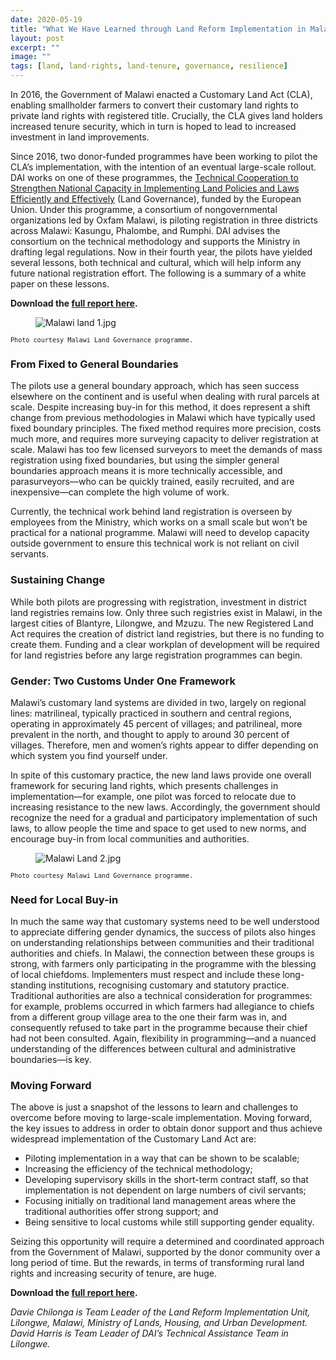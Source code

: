 ```yaml
---
date: 2020-05-19
title: "What We Have Learned through Land Reform Implementation in Malawi"
layout: post
excerpt: ""
image: ""
tags: [land, land-rights, land-tenure, governance, resilience]
---
```

<p>In 2016, the Government of Malawi enacted a Customary Land Act (CLA), enabling smallholder farmers to convert their customary land rights to private land rights with registered title. Crucially, the CLA gives land holders increased tenure security, which in turn is hoped to lead to increased investment in land improvements.</p><p>Since 2016, two donor-funded programmes have been working to pilot the CLA’s implementation, with the intention of an eventual large-scale rollout. DAI works on one of these programmes, the <a href="https://www.dai.com/our-work/projects/malawi-technical-cooperation-to-strengthen-national-capacity-in-implementing-land-policies-and-laws-efficiently-and-effectively-land-governance">Technical Cooperation to Strengthen National Capacity in Implementing Land Policies and Laws Efficiently and Effectively</a> (Land Governance), funded by the European Union. Under this programme, a consortium of nongovernmental organizations led by Oxfam Malawi, is piloting registration in three districts across Malawi: Kasungu, Phalombe, and Rumphi. DAI advises the consortium on the technical methodology and supports the Ministry in drafting legal regulations. Now in their fourth year, the pilots have yielded several lessons, both technical and cultural, which will help inform any future national registration effort. The following is a summary of a white paper on these lessons.</p><p><strong>Download the <a href="https://pubs.ghost.io/uploads/Malawi%20Land%20Opportuntities%20%20Challenges%202020%20full%20ver2.pdf">full report here</a>.</strong></p><figure class="kg-card kg-image-card"><img src="https://pubs.ghost.io/uploads/Malawi%20land%201.jpg" class="kg-image" alt="Malawi land 1.jpg" loading="lazy"></figure><p><code><code>Photo courtesy Malawi Land Governance programme.</code></code></p><h3 id="from-fixed-to-general-boundaries">From Fixed to General Boundaries</h3><p>The pilots use a general boundary approach, which has seen success elsewhere on the continent and is useful when dealing with rural parcels at scale. Despite increasing buy-in for this method, it does represent a shift change from previous methodologies in Malawi which have typically used fixed boundary principles. The fixed method requires more precision, costs much more, and requires more surveying capacity to deliver registration at scale. Malawi has too few licensed surveyors to meet the demands of mass registration using fixed boundaries, but using the simpler general boundaries approach means it is more technically accessible, and parasurveyors—who can be quickly trained, easily recruited, and are inexpensive—can complete the high volume of work.</p><p>Currently, the technical work behind land registration is overseen by employees from the Ministry, which works on a small scale but won’t be practical for a national programme. Malawi will need to develop capacity outside government to ensure this technical work is not reliant on civil servants.</p><h3 id="sustaining-change">Sustaining Change</h3><p>While both pilots are progressing with registration, investment in district land registries remains low. Only three such registries exist in Malawi, in the largest cities of Blantyre, Lilongwe, and Mzuzu. The new Registered Land Act requires the creation of district land registries, but there is no funding to create them. Funding and a clear workplan of development will be required for land registries before any large registration programmes can begin.</p><h3 id="gender-two-customs-under-one-framework">Gender: Two Customs Under One Framework</h3><p>Malawi’s customary land systems are divided in two, largely on regional lines: matrilineal, typically practiced in southern and central regions, operating in approximately 45 percent of villages; and patrilineal, more prevalent in the north, and thought to apply to around 30 percent of villages. Therefore, men and women’s rights appear to differ depending on which system you find yourself under.</p><p>In spite of this customary practice, the new land laws provide one overall framework for securing land rights, which presents challenges in implementation—for example, one pilot was forced to relocate due to increasing resistance to the new laws. Accordingly, the government should recognize the need for a gradual and participatory implementation of such laws, to allow people the time and space to get used to new norms, and encourage buy-in from local communities and authorities.</p><figure class="kg-card kg-image-card"><img src="https://pubs.ghost.io/uploads/Malawi%20Land%202.jpg" class="kg-image" alt="Malawi Land 2.jpg" loading="lazy"></figure><p><code><code>Photo courtesy Malawi Land Governance programme.</code></code></p><h3 id="need-for-local-buy-in">Need for Local Buy-in</h3><p>In much the same way that customary systems need to be well understood to appreciate differing gender dynamics, the success of pilots also hinges on understanding relationships between communities and their traditional authorities and chiefs. In Malawi, the connection between these groups is strong, with farmers only participating in the programme with the blessing of local chiefdoms. Implementers must respect and include these long-standing institutions, recognising customary and statutory practice. Traditional authorities are also a technical consideration for programmes: for example, problems occurred in which farmers had allegiance to chiefs from a different group village area to the one their farm was in, and consequently refused to take part in the programme because their chief had not been consulted. Again, flexibility in programming—and a nuanced understanding of the differences between cultural and administrative boundaries—is key.</p><h3 id="moving-forward">Moving Forward</h3><p>The above is just a snapshot of the lessons to learn and challenges to overcome before moving to large-scale implementation. Moving forward, the key issues to address in order to obtain donor support and thus achieve widespread implementation of the Customary Land Act are:</p><ul><li>Piloting implementation in a way that can be shown to be scalable;</li><li>Increasing the efficiency of the technical methodology;</li><li>Developing supervisory skills in the short-term contract staff, so that implementation is not dependent on large numbers of civil servants;</li><li>Focusing initially on traditional land management areas where the traditional authorities offer strong support; and</li><li>Being sensitive to local customs while still supporting gender equality.</li></ul><p>Seizing this opportunity will require a determined and coordinated approach from the Government of Malawi, supported by the donor community over a long period of time. But the rewards, in terms of transforming rural land rights and increasing security of tenure, are huge.</p><p><strong>Download the <a href="https://pubs.ghost.io/uploads/Malawi%20Land%20Opportuntities%20%20Challenges%202020%20full%20ver2.pdf">full report here</a>.</strong></p><p><em>Davie Chilonga is Team Leader of the Land Reform Implementation Unit, Lilongwe, Malawi, Ministry of Lands, Housing, and Urban Development. David Harris is Team Leader of DAI’s Technical Assistance Team in Lilongwe.</em></p>
  